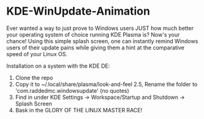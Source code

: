 # KDE-WinUpdate-Animation
Ever wanted a way to just prove to Windows users JUST how much better your operating system of choice running KDE Plasma is? Now's your chance!
Using this simple splash screen, one can instantly remind Windows users of their update pains while giving them a hint at the comparative speed of your Linux OS.

Installation on a system with the KDE DE:
  1. Clone the repo
  2. Copy it to ~/.local/share/plasma/look-and-feel
  2.5, Rename the folder to 'com.raddedmc.windowsupdate' (no quotes)
  3. Find in under KDE Settings -> Workspace/Startup and Shutdown -> Splash Screen
  4. Bask in the GLORY OF THE LINUX MASTER RACE!
